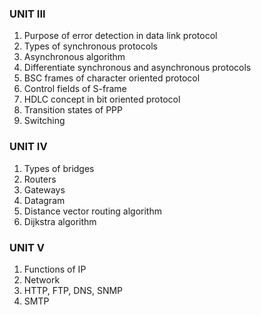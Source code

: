 ### UNIT III
1. Purpose of error detection in data link protocol
2. Types of synchronous protocols
3. Asynchronous algorithm
4. Differentiate synchronous and asynchronous protocols
5. BSC frames of character oriented protocol
6. Control fields of S-frame
7. HDLC concept in bit oriented protocol
8. Transition states of PPP
9. Switching
### UNIT IV
1. Types of bridges
2. Routers
3. Gateways
4. Datagram
5. Distance vector routing algorithm
6. Dijkstra algorithm
### UNIT V
1. Functions of IP
2. Network
3. HTTP, FTP, DNS, SNMP
4. SMTP